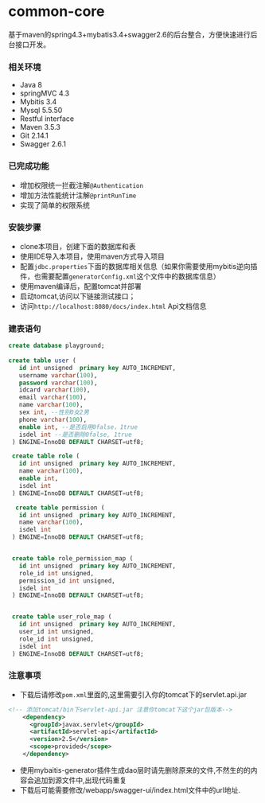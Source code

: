 # common-core
基于maven的spring4.3+mybatis3.4+swagger2.6的后台整合，方便快速进行后台接口开发。

### 相关环境
- Java 8
- springMVC 4.3
- Mybitis 3.4
- Mysql 5.5.50
- Restful interface
- Maven 3.5.3
- Git 2.14.1
- Swagger 2.6.1

### 已完成功能
- 增加权限统一拦截注解`@Authentication`
- 增加方法性能统计注解`@printRunTime`
- 实现了简单的权限系统

### 安装步骤
- clone本项目，创建下面的数据库和表
- 使用IDE导入本项目，使用maven方式导入项目
- 配置`jdbc.properties`下面的数据库相关信息（如果你需要使用mybitis逆向插件，也需要配置`generatorConfig.xml`这个文件中的数据库信息）
- 使用maven编译后，配置tomcat并部署
- 启动tomcat,访问以下链接测试接口；
- 访问`http://localhost:8080/docs/index.html` Api文档信息

### 建表语句
```sql
create database playground;
 
create table user (
   id int unsigned  primary key AUTO_INCREMENT,
   username varchar(100),
   password varchar(100),
   idcard varchar(100),
   email varchar(100),
   name varchar(100),
   sex int, --性别0女2男
   phone varchar(100),
   enable int, --是否启用0false，1true
   isdel int --是否删除0false, 1true
 ) ENGINE=InnoDB DEFAULT CHARSET=utf8;

 create table role (
   id int unsigned  primary key AUTO_INCREMENT,
   name varchar(100),
   enable int,
   isdel int
 ) ENGINE=InnoDB DEFAULT CHARSET=utf8;

  create table permission (
   id int unsigned  primary key AUTO_INCREMENT,
   name varchar(100),
   isdel int
 ) ENGINE=InnoDB DEFAULT CHARSET=utf8;


 create table role_permission_map (
   id int unsigned  primary key AUTO_INCREMENT,
   role_id int unsigned,
   permission_id int unsigned,
   isdel int
 ) ENGINE=InnoDB DEFAULT CHARSET=utf8;


 create table user_role_map (
   id int unsigned  primary key AUTO_INCREMENT,
   user_id int unsigned,
   role_id int unsigned,
   isdel int
 ) ENGINE=InnoDB DEFAULT CHARSET=utf8;
```


### 注意事项
- 下载后请修改`pom.xml`里面的,这里需要引入你的tomcat下的servlet.api.jar
```xml 
<!-- 添加tomcat/bin下servlet-api.jar 注意你tomcat下这个jar包版本-->
    <dependency>
      <groupId>javax.servlet</groupId>
      <artifactId>servlet-api</artifactId>
      <version>2.5</version>
      <scope>provided</scope>
    </dependency>
```
- 使用mybaitis-generator插件生成dao层时请先删除原来的文件,不然生的的内容会追加到源文件中,出现代码重复
- 下载后可能需要修改/webapp/swagger-ui/index.html文件中的url地址.
